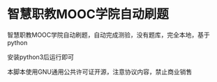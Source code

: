 # 智慧职教MOOC学院自动刷题
智慧职教MOOC学院自动刷题，自动完成测验，没有题库，完全本地，基于python

安装python3后运行即可

本脚本使用GNU通用公共许可证开源，注意协议内容，禁止商业销售
